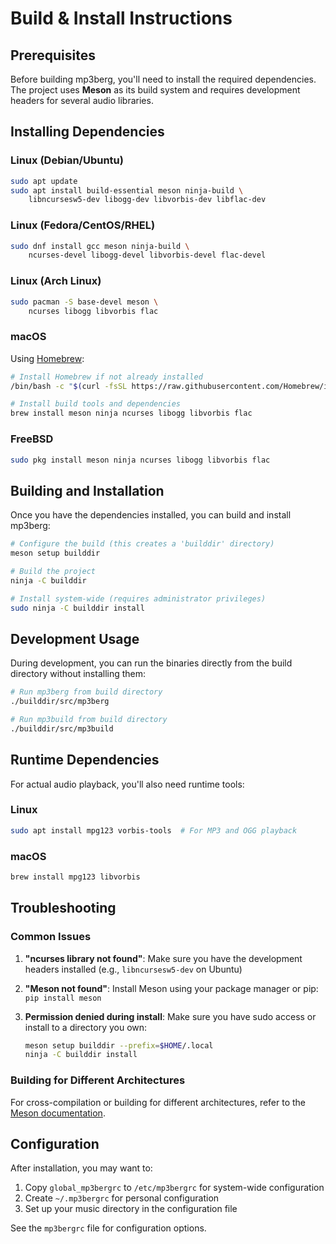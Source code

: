 # Build & Install Instructions

## Prerequisites

Before building mp3berg, you'll need to install the required dependencies. The project uses **Meson** as its build system and requires development headers for several audio libraries.

## Installing Dependencies

### Linux (Debian/Ubuntu)

```bash
sudo apt update
sudo apt install build-essential meson ninja-build \
    libncursesw5-dev libogg-dev libvorbis-dev libflac-dev
```

### Linux (Fedora/CentOS/RHEL)

```bash
sudo dnf install gcc meson ninja-build \
    ncurses-devel libogg-devel libvorbis-devel flac-devel
```

### Linux (Arch Linux)

```bash
sudo pacman -S base-devel meson \
    ncurses libogg libvorbis flac
```

### macOS

Using [Homebrew](https://brew.sh/):

```bash
# Install Homebrew if not already installed
/bin/bash -c "$(curl -fsSL https://raw.githubusercontent.com/Homebrew/install/HEAD/install.sh)"

# Install build tools and dependencies
brew install meson ninja ncurses libogg libvorbis flac
```

### FreeBSD

```bash
sudo pkg install meson ninja ncurses libogg libvorbis flac
```

## Building and Installation

Once you have the dependencies installed, you can build and install mp3berg:

```bash
# Configure the build (this creates a 'builddir' directory)
meson setup builddir

# Build the project
ninja -C builddir

# Install system-wide (requires administrator privileges)
sudo ninja -C builddir install
```

## Development Usage

During development, you can run the binaries directly from the build directory without installing them:

```bash
# Run mp3berg from build directory
./builddir/src/mp3berg

# Run mp3build from build directory
./builddir/src/mp3build
```

## Runtime Dependencies

For actual audio playback, you'll also need runtime tools:

### Linux
```bash
sudo apt install mpg123 vorbis-tools  # For MP3 and OGG playback
```

### macOS
```bash
brew install mpg123 libvorbis
```

## Troubleshooting

### Common Issues

1. **"ncurses library not found"**: Make sure you have the development headers installed (e.g., `libncursesw5-dev` on Ubuntu)

2. **"Meson not found"**: Install Meson using your package manager or pip: `pip install meson`

3. **Permission denied during install**: Make sure you have sudo access or install to a directory you own:
   ```bash
   meson setup builddir --prefix=$HOME/.local
   ninja -C builddir install
   ```

### Building for Different Architectures

For cross-compilation or building for different architectures, refer to the [Meson documentation](https://mesonbuild.com/Cross-compilation.html).

## Configuration

After installation, you may want to:

1. Copy `global_mp3bergrc` to `/etc/mp3bergrc` for system-wide configuration
2. Create `~/.mp3bergrc` for personal configuration
3. Set up your music directory in the configuration file

See the `mp3bergrc` file for configuration options.
